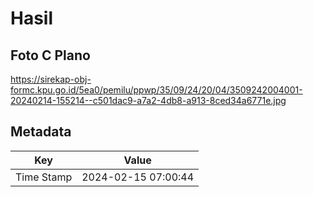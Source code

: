 # Hasil

## Foto C Plano

https://sirekap-obj-formc.kpu.go.id/5ea0/pemilu/ppwp/35/09/24/20/04/3509242004001-20240214-155214--c501dac9-a7a2-4db8-a913-8ced34a6771e.jpg


## Metadata

| Key        | Value               |
| ---------- | ------------------- |
| Time Stamp | 2024-02-15 07:00:44 |



